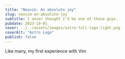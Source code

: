 ```yaml
---
title: "Neovim: An absolute joy"
slug: neovim-an-absolute-joy
subtitle: I never thought I'd be one of those guys.
pubdate: 2023-10-01
cover: ../../assets/images/astro-full-logo-light.png
coverAlt: "Astro Logo"
publish: false
---
```


Like many, my first experience with Vim

